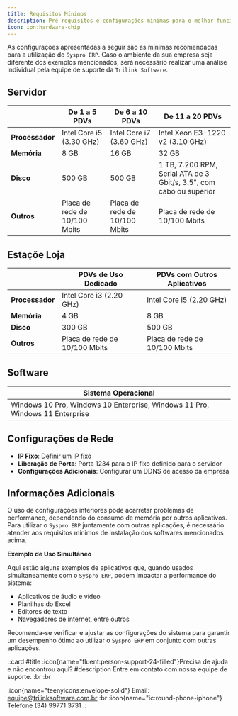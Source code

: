```yaml
---
title: Requisitos Mínimos 
description: Pré-requisitos e configurações mínimas para o melhor funcionamento do Syspro ERP.
icon: ion:hardware-chip
---
```


As configurações apresentadas a seguir são as mínimas recomendadas para a utilização do `Syspro ERP`. Caso o ambiente da sua empresa seja diferente dos exemplos mencionados, será necessário realizar uma análise individual pela equipe de suporte da `Trilink Software`.

## Servidor

|                          | De 1 a 5 PDVs             | De 6 a 10 PDVs            | De 11 a 20 PDVs                      |
|--------------------------|---------------------------|---------------------------|--------------------------------------|
| **Processador**          | Intel Core i5 (3.30 GHz)  | Intel Core i7 (3.60 GHz)  | Intel Xeon E3-1220 v2 (3.10 GHz)     |
| **Memória**              | 8 GB                      | 16 GB                     | 32 GB                                |
| **Disco**                | 500 GB                    | 500 GB                    | 1 TB, 7.200 RPM, Serial ATA de 3 Gbit/s, 3.5", com cabo ou superior |
| **Outros**               | Placa de rede de 10/100 Mbits | Placa de rede de 10/100 Mbits | Placa de rede de 10/100 Mbits | Placa de rede de 10/100 Mbits |

## Estaçõe Loja

|                          | PDVs de Uso Dedicado           | PDVs com Outros Aplicativos   |
|--------------------------|--------------------------------|-------------------------------|
| **Processador**          | Intel Core i3 (2.20 GHz)       | Intel Core i5 (2.20 GHz)      |
| **Memória**              | 4 GB                           | 8 GB                          |
| **Disco**                | 300 GB                         | 500 GB                        |
| **Outros**               | Placa de rede de 10/100 Mbits  | Placa de rede de 10/100 Mbits |

## Software

| **Sistema Operacional**                                                       |
|-------------------------------------------------------------------------------|
|  Windows 10 Pro, Windows 10 Enterprise, Windows 11 Pro, Windows 11 Enterprise |


## Configurações de Rede

- **IP Fixo**: Definir um IP fixo
- **Liberação de Porta**: Porta 1234 para o IP fixo definido para o servidor
- **Configurações Adicionais**: Configurar um DDNS de acesso da empresa

## Informações Adicionais

O uso de configurações inferiores pode acarretar problemas de performance, dependendo do consumo de memória por outros aplicativos. Para utilizar o `Syspro ERP` juntamente com outras aplicações, é necessário atender aos requisitos mínimos de instalação dos softwares mencionados acima.

**Exemplo de Uso Simultâneo**

Aqui estão alguns exemplos de aplicativos que, quando usados simultaneamente com o `Syspro ERP`, podem impactar a performance do sistema:

- Aplicativos de áudio e vídeo
- Planilhas do Excel
- Editores de texto
- Navegadores de internet, entre outros

Recomenda-se verificar e ajustar as configurações do sistema para garantir um desempenho ótimo ao utilizar o `Syspro ERP` em conjunto com outras aplicações.

 ::card
 #title
 :icon{name="fluent:person-support-24-filled"}Precisa de ajuda e não encontrou aqui?
 #description
 Entre em contato com nossa equipe de suporte. :br :br

:icon{name="teenyicons:envelope-solid"} Email:  <equipe@trilinksoftware.com.br>
:br
:icon{name="ic:round-phone-iphone"} Telefone (34) 99771 3731
 ::
